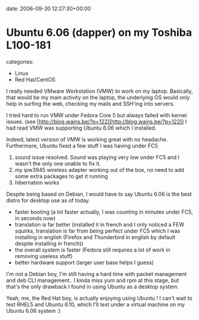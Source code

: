 


date: 2006-09-30 12:27:30+00:00


# Ubuntu 6.06 (dapper) on my Toshiba L100-181

categories:
- Linux
- Red Hat/CentOS


I really needed VMware Workstation (VMW) to work on my laptop.
Basically, that would be my main activity on the laptop, the underlying OS would only help in surfing the web, checking my mails and SSH'ing into servers.

I tried hard to run VMW under Fedora Core 5 but always failed with kernel issues. (see [http://blog.wains.be/?p=122](http://blog.wains.be/?p=122))
I had read VMW was supporting Ubuntu 6.06 which I installed.

<!-- more -->

Indeed, latest version of VMW is working great with no headache.
Furthermore, Ubuntu fixed a few stuff I was having under FC5
1. sound issue resolved. Sound was playing very low under FC5 and I wasn't the only one unable to fix it.
2. my ipw3945 wireless adapter working out of the box, no need to add some extra packages to get it running
3. hibernation works

Despite being based on Debian, I would have to say Ubuntu 6.06 is the best distro for desktop use as of today.

- faster booting (a lot faster actually, I was counting in minutes under FC5, in seconds now)
- translation is far better (installed it in french and I only noticed a FEW squirks, translation is far from being perfect under FC5 which I was installing in english (Firefox and Thunderbird in english by default despite installing in french))
- the overall system is faster (Fedora still requires a lot of work in removing useless stuff)
- better hardware support (larger user base helps I guess)

I'm not a Debian boy, I'm still having a hard time with packet management and deb CLI management.. I kinda miss yum and rpm at this stage, but that's the only drawback I found in using Ubuntu as a desktop system.

Yeah, me, the Red Hat boy, is actually enjoying using Ubuntu ! 
I can't wait to test RHEL5 and Ubuntu 6.10, which I'll test under a virtual machine on my Ubuntu 6.06 system :)

